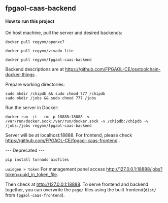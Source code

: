 ## fpgaol-caas-backend

#### How to run this project

On host machine, pull the server and desired backends: 

`docker pull regymm/openxc7`

`docker pull regymm/vivado-lite`

`docker pull regymm/fpgaol-caas-backend`

Backend descriptions are at https://github.com/FPGAOL-CE/osstoolchain-docker-things .

Prepare working directories: 

```
sudo mkdir /chipdb && sudo chmod 777 /chipdb
sudo mkdir /jobs && sudo chmod 777 /jobs
```

Run the server in Docker: 

`docker run -it --rm -p 18888:18888 -v /var/run/docker.sock:/var/run/docker.sock -v /chipdb:/chipdb -v /jobs:/jobs regymm/fpgaol-caas-backend`

Server will be at localhost:18888. For frontend, please check https://github.com/FPGAOL-CE/fpgaol-caas-frontend . 



--- Deprecated ---

`pip install tornado aiofiles`

`uuidgen > token` For management panel access http://127.0.0.1:18888/jobs?token=uuid_in_token_file. 

Then check at http://127.0.0.1:18888. To serve frontend and backend together, you can overwrite the `page/` files using the built frontend(`dist/` from `fpgaol-caas-frontend`). 
